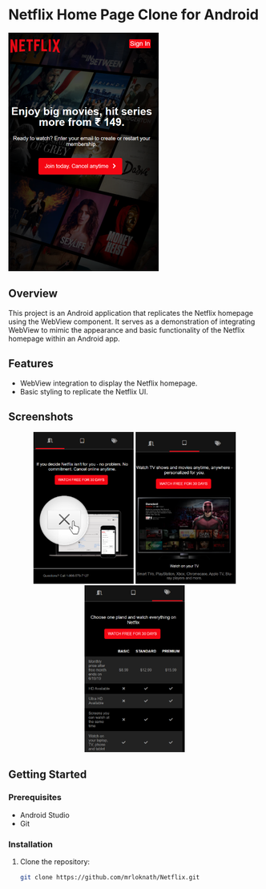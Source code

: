 # Netflix Home Page Clone for Android

<img src="screenshots/NetflixHome.png" width="300" alt="Netflix Home Page">

## Overview

This project is an Android application that replicates the Netflix homepage using the WebView component. It serves as a demonstration of integrating WebView to mimic the appearance and basic functionality of the Netflix homepage within an Android app.

## Features

- WebView integration to display the Netflix homepage.
- Basic styling to replicate the Netflix UI.

## Screenshots
<p align="center">
  <img src="screenshots/Netflix_1.png" width="200" alt="Screenshot 1">
  <img src="screenshots/Netflix_2.png" width="200" alt="Screenshot 2">
  <img src="screenshots/Netflix_3.png" width="200" alt="Screenshot 3">
</p>


## Getting Started

### Prerequisites

- Android Studio
- Git

### Installation

1. Clone the repository:
   ```bash
   git clone https://github.com/mrloknath/Netflix.git
